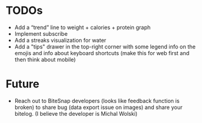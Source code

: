 # TODOs
* Add a “trend” line to weight + calories + protein graph
* Implement subscribe
* Add a streaks visualization for water
* Add a "tips" drawer in the top-right corner with some legend info on the emojis and info about keyboard shortcuts (make this for web first and then think about mobile)

# Future
* Reach out to BiteSnap developers (looks like feedback function is broken) to share bug (data export issue on images) and share your bitelog. (I believe the developer is Michal Wolski)